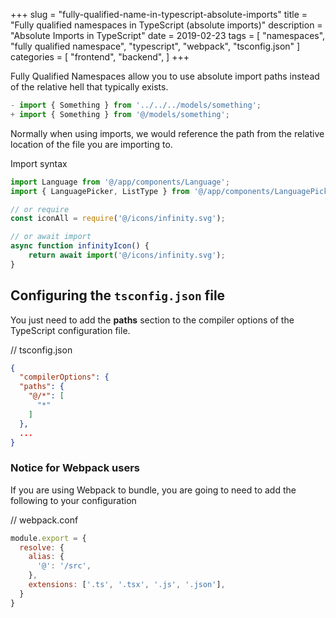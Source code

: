 +++
slug = "fully-qualified-name-in-typescript-absolute-imports"
title = "Fully qualified namespaces in TypeScript (absolute imports)"
description = "Absolute Imports in TypeScript"
date = 2019-02-23
tags = [
  "namespaces", 
  "fully qualified namespace", 
  "typescript", 
  "webpack",
  "tsconfig.json"
]
categories = [
    "frontend",
    "backend",
]
+++

Fully Qualified Namespaces allow you to use absolute import paths instead of the relative hell that typically exists.

```javascript
- import { Something } from '../../../models/something';
+ import { Something } from '@/models/something';
```

Normally when using imports, we would reference the path from the relative location of the file you are importing to.

Import syntax

```javascript
import Language from '@/app/components/Language';
import { LanguagePicker, ListType } from '@/app/components/LanguagePicker';

// or require
const iconAll = require('@/icons/infinity.svg');

// or await import
async function infinityIcon() {
    return await import('@/icons/infinity.svg');
}
```

## Configuring the `tsconfig.json` file

You just need to add the **paths** section to the compiler options of the TypeScript configuration file.


// tsconfig.json

```json
{
  "compilerOptions": {
  "paths": {
    "@/*": [
      "*"
    ]
  },
  ...
}
```


### Notice for Webpack users

If you are using Webpack to bundle, you are going to need to add the following to your configuration

// webpack.conf

```javascript
module.export = {
  resolve: {
    alias: {
      '@': '/src',
    },
    extensions: ['.ts', '.tsx', '.js', '.json'],
  }
}
```
